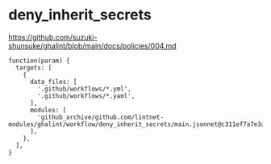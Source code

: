 # deny_inherit_secrets

https://github.com/suzuki-shunsuke/ghalint/blob/main/docs/policies/004.md

```jsonnet
function(param) {
  targets: [
    {
      data_files: [
        '.github/workflows/*.yml',
        '.github/workflows/*.yaml',
      ],
      modules: [
        'github_archive/github.com/lintnet-modules/ghalint/workflow/deny_inherit_secrets/main.jsonnet@c311ef7a7e3acdfb8a65136b7852e0619be84c1d:v0.3.3',
      ],
    },
  ],
}
```
